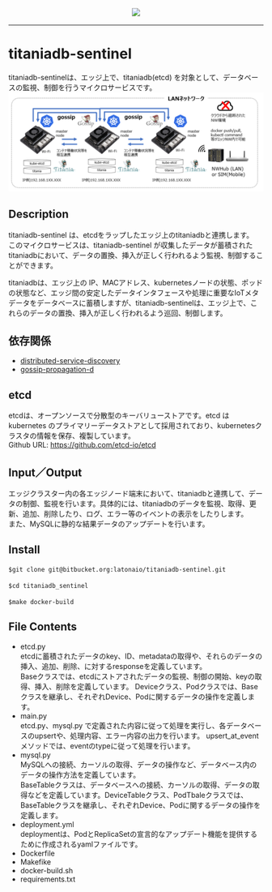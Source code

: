 <p align="center"> <img src="https://user-images.githubusercontent.com/91356865/142332974-be3fccd9-48b1-4dbf-83a3-b830b7ff59e4.png" width="300">
</p> <p align="center"></p>

***

# titaniadb-sentinel
titaniadb-sentinelは、エッジ上で、titaniadb(etcd) を対象として、データベースの監視、制御を行うマイクロサービスです。
![titaniadb-sentinel](documents/titaniadb_architecture.PNG)

## Description
titaniadb-sentinel は、etcdをラップしたエッジ上のtitaniadbと連携します。  
このマイクロサービスは、titaniadb-sentinel が収集したデータが蓄積されたtitaniadbにおいて、データの置換、挿入が正しく行われるよう監視、制御することができます。  

titaniadbは、エッジ上の IP、MACアドレス、kubernetesノードの状態、ポッドの状態など、エッジ間の安定したデータインタフェースや処理に重要なIoTメタデータをデータベースに蓄積しますが、titaniadb-sentinelは、エッジ上で、これらのデータの置換、挿入が正しく行われるよう巡回、制御します。  


## 依存関係  

- [distributed-service-discovery](https://github.com/latonaio/distributed-service-discovery)  
- [gossip-propagation-d](https://github.com/latonaio/gossip-propagation-d)  


## etcd
etcdは、オープンソースで分散型のキーバリューストアです。etcd はkubernetes のプライマリーデータストアとして採用されており、kubernetesクラスタの情報を保存、複製しています。  
Github URL: https://github.com/etcd-io/etcd
## Input／Output  
エッジクラスター内の各エッジノード端末において、titaniadbと連携して、データの制御、監視を行います。具体的には、titaniadbのデータを監視、取得、更新、追加、削除したり、ログ、エラー等のイベントの表示をしたりします。  
また、MySQLに静的な結果データのアップデートを行います。  

## Install
```
$git clone git@bitbucket.org:latonaio/titaniadb-sentinel.git 

$cd titaniadb_sentinel  

$make docker-build
```

## File Contents
* etcd.py   
etcdに蓄積されたデータのkey、ID、metadataの取得や、それらのデータの挿入、追加、削除、に対するresponseを定義しています。  
Baseクラスでは、etcdにストアされたデータの監視、制御の開始、keyの取得、挿入、削除を定義しています。
Deviceクラス、Podクラスでは、Baseクラスを継承し、それぞれDevice、Podに関するデータの操作を定義します。
* main.py  
etcd.py、mysql.py で定義された内容に従って処理を実行し、各データベースのupsertや、処理内容、エラー内容の出力を行います。
upsert_at_eventメソッドでは、eventのtypeに従って処理を行います。
* mysql.py  
MySQLへの接続、カーソルの取得、データの操作など、データベース内のデータの操作方法を定義しています。  
BaseTableクラスは、データベースへの接続、カーソルの取得、データの取得などを定義しています。DeviceTableクラス、PodTbaleクラスでは、BaseTableクラスを継承し、それぞれDevice、Podに関するデータの操作を定義します。  
* deployment.yml  
deploymentは、PodとReplicaSetの宣言的なアップデート機能を提供するために作成されるyamlファイルです。  
* Dockerfile
* Makefike
* docker-build.sh
* requirements.txt
